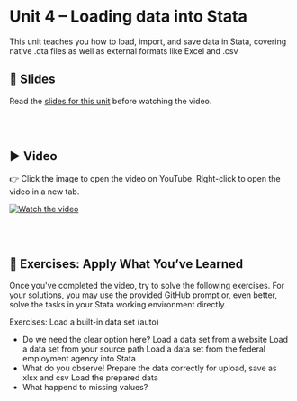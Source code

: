 # Unit 4 – Loading data into Stata

This unit teaches you how to load, import, and save data in Stata, covering native .dta files as well as external formats like Excel and .csv

## 📄 Slides

Read the [slides for this unit](unit04_slides.pdf) before watching the video.

<br><br>

## ▶️ Video

👉 Click the image to open the video on YouTube. Right-click to open the video in a new tab.

[![Watch the video](https://img.youtube.com/vi/cbAEUV9TMmY/0.jpg)](https://www.youtube.com/watch?v=cbAEUV9TMmY)

<br><br>

## 🧪 Exercises: Apply What You’ve Learned

Once you've completed the video, try to solve the following exercises. For your solutions, you may use the provided GitHub prompt or, even better, solve the tasks in your Stata working environment directly.

Exercises:
Load a built-in data set (auto)
  - Do we need the clear option here?
Load a data set from a website
Load a data set from your source path
Load a data set from the federal employment agency into Stata
  - What do you observe!
Prepare the data correctly for upload, save as xlsx and csv
Load the prepared data
- What happend to missing values?
